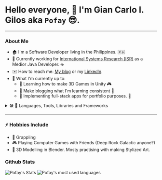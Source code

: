 # Hello everyone, 👋 I'm Gian Carlo I. Gilos aka `Pofay` 😎.

---

### About Me

- 🏠 I'm a Software Developer living in the Philippines. 🇵🇭
- 💼 Currently working for [International Systems Research (ISR)][1] as a Medior Java Developer. ☕
- ✉️ How to reach me: [My blog][blog] or my [LinkedIn][2].
- 🥅 What I'm currently up to:
  - 🌱 Learning how to make 3D Games in Unity 🎮
  - 🌱 Make blogging what I'm learning consistent 📅
  - 🌱 Implementing full-stack apps for portfolio purposes. 📒

<details>
  <summary>🛠️ 🧰 Languages, Tools, Libraries and Frameworks</summary>

---

## Full Stack Development

![React](https://img.shields.io/badge/react-%2320232a.svg?style=for-the-badge&logo=react&logoColor=%2361DAFB)
![Redux](https://img.shields.io/badge/redux-%23593d88.svg?style=for-the-badge&logo=redux&logoColor=white)
![React Router](https://img.shields.io/badge/React_Router-CA4245?style=for-the-badge&logo=react-router&logoColor=white)
![MUI](https://img.shields.io/badge/MUI-%230081CB.svg?style=for-the-badge&logo=material-ui&logoColor=white)
![Spring](https://img.shields.io/badge/spring-%236DB33F.svg?style=for-the-badge&logo=spring&logoColor=white)
![.Net](https://img.shields.io/badge/.NET-5C2D91?style=for-the-badge&logo=.net&logoColor=white)
![NodeJS](https://img.shields.io/badge/node.js-6DA55F?style=for-the-badge&logo=node.js&logoColor=white)
![Next JS](https://img.shields.io/badge/Next-black?style=for-the-badge&logo=next.js&logoColor=white)

---

## Game Development

![Unity](https://img.shields.io/badge/unity-%23000000.svg?style=for-the-badge&logo=unity&logoColor=white)
![Blender](https://img.shields.io/badge/blender-%23F5792A.svg?style=for-the-badge&logo=blender&logoColor=white)

---

## Platforms

![Vercel](https://img.shields.io/badge/vercel-%23000000.svg?style=for-the-badge&logo=vercel&logoColor=white)
![Heroku](https://img.shields.io/badge/heroku-%23430098.svg?style=for-the-badge&logo=heroku&logoColor=white)

---

## Utilities and Editors

![Vim](https://img.shields.io/badge/VIM-%2311AB00.svg?style=for-the-badge&logo=vim&logoColor=white)
![Postman](https://img.shields.io/badge/Postman-FF6C37?style=for-the-badge&logo=postman&logoColor=white)
![Visual Studio Code](https://img.shields.io/badge/Visual%20Studio%20Code-0078d7.svg?style=for-the-badge&logo=visual-studio-code&logoColor=white)
![Visual Studio](https://img.shields.io/badge/Visual%20Studio-5C2D91.svg?style=for-the-badge&logo=visual-studio&logoColor=white)
![IntelliJ IDEA](https://img.shields.io/badge/IntelliJIDEA-000000.svg?style=for-the-badge&logo=intellij-idea&logoColor=white)

---

## Languages

![Java](https://img.shields.io/badge/java-%23ED8B00.svg?style=for-the-badge&logo=java&logoColor=white)
![JavaScript](https://img.shields.io/badge/javascript-%23323330.svg?style=for-the-badge&logo=javascript&logoColor=%23F7DF1E)
![C#](https://img.shields.io/badge/c%23-%23239120.svg?style=for-the-badge&logo=c-sharp&logoColor=white)

---

## Database and Persistence

![Postgres](https://img.shields.io/badge/postgres-%23316192.svg?style=for-the-badge&logo=postgresql&logoColor=white)
![MongoDB](https://img.shields.io/badge/MongoDB-%234ea94b.svg?style=for-the-badge&logo=mongodb&logoColor=white)
![Firebase](https://img.shields.io/badge/firebase-%23039BE5.svg?style=for-the-badge&logo=firebase)

</details>

---

### ⚡ Hobbies Include

- 🥋 Grappling
- 🎮 Playing Computer Games with Friends (Deep Rock Galactic anyone?️)
- 🎨 3D Modelling in Blender. Mosty practising with making Stylized Art.

### Github Stats

![Pofay's Stats][github-stats]
![Pofay's most used languages][github-languages]

[1]: https://www.linkedin.com/company/international-systems-research-co-/
[2]: https://www.linkedin.com/in/gian-carlo-gilos-482940121/
[blog]: https://pofay.vercel.app
[github-stats]: https://github-readme-stats.vercel.app/api?username=pofay&theme=radical&show_icons=true&count_private=true
[github-languages]: https://github-profile-summary-cards.vercel.app/api/cards/most-commit-language?username=pofay&theme=solarized_dark

